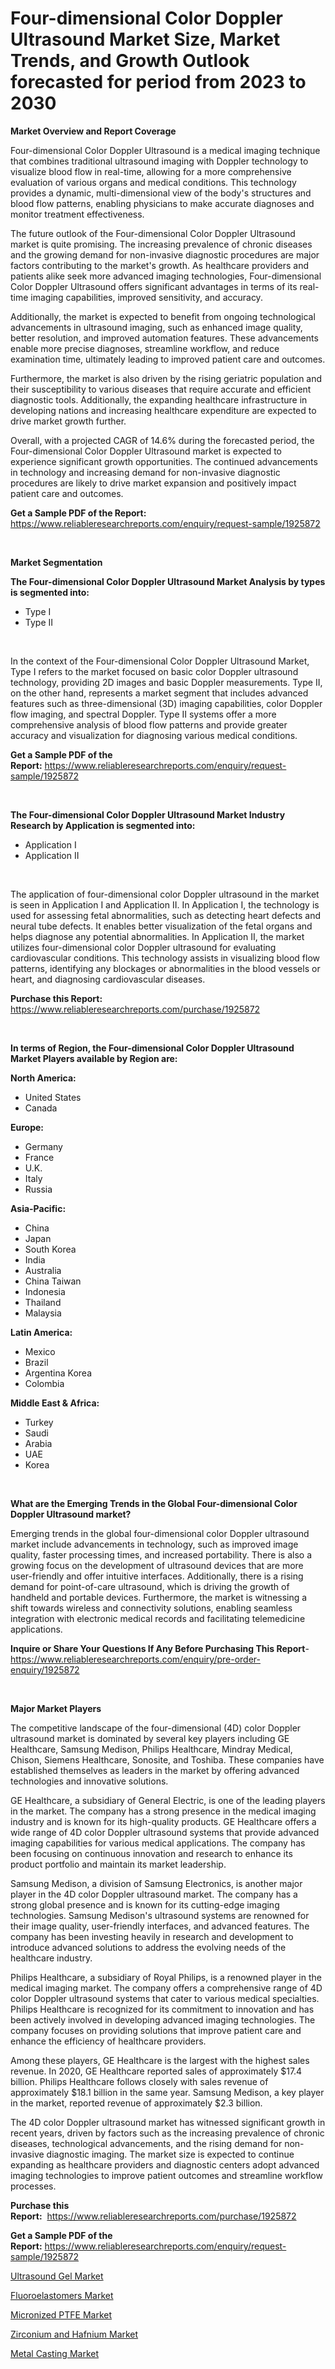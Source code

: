 <p><h1>Four-dimensional Color Doppler Ultrasound Market Size, Market Trends, and Growth Outlook forecasted for period from 2023 to 2030</h1></p><p><strong>Market Overview and Report Coverage</strong></p>
<p><p>Four-dimensional Color Doppler Ultrasound is a medical imaging technique that combines traditional ultrasound imaging with Doppler technology to visualize blood flow in real-time, allowing for a more comprehensive evaluation of various organs and medical conditions. This technology provides a dynamic, multi-dimensional view of the body's structures and blood flow patterns, enabling physicians to make accurate diagnoses and monitor treatment effectiveness.</p><p>The future outlook of the Four-dimensional Color Doppler Ultrasound market is quite promising. The increasing prevalence of chronic diseases and the growing demand for non-invasive diagnostic procedures are major factors contributing to the market's growth. As healthcare providers and patients alike seek more advanced imaging technologies, Four-dimensional Color Doppler Ultrasound offers significant advantages in terms of its real-time imaging capabilities, improved sensitivity, and accuracy.</p><p>Additionally, the market is expected to benefit from ongoing technological advancements in ultrasound imaging, such as enhanced image quality, better resolution, and improved automation features. These advancements enable more precise diagnoses, streamline workflow, and reduce examination time, ultimately leading to improved patient care and outcomes.</p><p>Furthermore, the market is also driven by the rising geriatric population and their susceptibility to various diseases that require accurate and efficient diagnostic tools. Additionally, the expanding healthcare infrastructure in developing nations and increasing healthcare expenditure are expected to drive market growth further.</p><p>Overall, with a projected CAGR of 14.6% during the forecasted period, the Four-dimensional Color Doppler Ultrasound market is expected to experience significant growth opportunities. The continued advancements in technology and increasing demand for non-invasive diagnostic procedures are likely to drive market expansion and positively impact patient care and outcomes.</p></p>
<p><strong>Get a Sample PDF of the Report:</strong> <a href="https://www.reliableresearchreports.com/enquiry/request-sample/1925872">https://www.reliableresearchreports.com/enquiry/request-sample/1925872</a></p>
<p>&nbsp;</p>
<p><strong>Market Segmentation</strong></p>
<p><strong>The Four-dimensional Color Doppler Ultrasound Market Analysis by types is segmented into:</strong></p>
<p><ul><li>Type I</li><li>Type II</li></ul></p>
<p>&nbsp;</p>
<p><p>In the context of the Four-dimensional Color Doppler Ultrasound Market, Type I refers to the market focused on basic color Doppler ultrasound technology, providing 2D images and basic Doppler measurements. Type II, on the other hand, represents a market segment that includes advanced features such as three-dimensional (3D) imaging capabilities, color Doppler flow imaging, and spectral Doppler. Type II systems offer a more comprehensive analysis of blood flow patterns and provide greater accuracy and visualization for diagnosing various medical conditions.</p></p>
<p><strong>Get a Sample PDF of the Report:</strong>&nbsp;<a href="https://www.reliableresearchreports.com/enquiry/request-sample/1925872">https://www.reliableresearchreports.com/enquiry/request-sample/1925872</a></p>
<p>&nbsp;</p>
<p><strong>The Four-dimensional Color Doppler Ultrasound Market Industry Research by Application is segmented into:</strong></p>
<p><ul><li>Application I</li><li>Application II</li></ul></p>
<p>&nbsp;</p>
<p><p>The application of four-dimensional color Doppler ultrasound in the market is seen in Application I and Application II. In Application I, the technology is used for assessing fetal abnormalities, such as detecting heart defects and neural tube defects. It enables better visualization of the fetal organs and helps diagnose any potential abnormalities. In Application II, the market utilizes four-dimensional color Doppler ultrasound for evaluating cardiovascular conditions. This technology assists in visualizing blood flow patterns, identifying any blockages or abnormalities in the blood vessels or heart, and diagnosing cardiovascular diseases.</p></p>
<p><strong>Purchase this Report:</strong>&nbsp; <a href="https://www.reliableresearchreports.com/purchase/1925872">https://www.reliableresearchreports.com/purchase/1925872</a></p>
<p>&nbsp;</p>
<p><strong>In terms of Region, the Four-dimensional Color Doppler Ultrasound Market Players available by Region are:</strong></p>
<p>
    <p> <strong> North America: </strong>
        <ul>
            <li>United States</li>
            <li>Canada</li>
        </ul>
        </p> 
    <p> <strong> Europe: </strong>
        <ul>
            <li>Germany</li>
            <li>France</li>
            <li>U.K.</li>
            <li>Italy</li>
            <li>Russia</li>
        </ul>
        </p> 
    <p> <strong> Asia-Pacific: </strong>
        <ul>
            <li>China</li>
            <li>Japan</li>
            <li>South Korea</li>
            <li>India</li>
            <li>Australia</li>
            <li>China Taiwan</li>
            <li>Indonesia</li>
            <li>Thailand</li>
            <li>Malaysia</li>
        </ul>
        </p> 
    <p> <strong> Latin America: </strong>
        <ul>
            <li>Mexico</li>
            <li>Brazil</li>
            <li>Argentina Korea</li>
            <li>Colombia</li>
        </ul>
        </p> 
    <p> <strong> Middle East & Africa: </strong>
        <ul>
            <li>Turkey</li>
            <li>Saudi</li>
            <li>Arabia</li>
            <li>UAE</li>
            <li>Korea</li>
        </ul>
    </p>
    </p>
<p>&nbsp;</p>
<p><strong>What are the Emerging Trends in the Global Four-dimensional Color Doppler Ultrasound market?</strong></p>
<p><p>Emerging trends in the global four-dimensional color Doppler ultrasound market include advancements in technology, such as improved image quality, faster processing times, and increased portability. There is also a growing focus on the development of ultrasound devices that are more user-friendly and offer intuitive interfaces. Additionally, there is a rising demand for point-of-care ultrasound, which is driving the growth of handheld and portable devices. Furthermore, the market is witnessing a shift towards wireless and connectivity solutions, enabling seamless integration with electronic medical records and facilitating telemedicine applications.</p></p>
<p><strong>Inquire or Share Your Questions If Any Before Purchasing This Report</strong>- <a href="https://www.reliableresearchreports.com/enquiry/pre-order-enquiry/1925872">https://www.reliableresearchreports.com/enquiry/pre-order-enquiry/1925872</a></p>
<p>&nbsp;</p>
<p><strong>Major Market Players</strong></p>
<p><p>The competitive landscape of the four-dimensional (4D) color Doppler ultrasound market is dominated by several key players including GE Healthcare, Samsung Medison, Philips Healthcare, Mindray Medical, Chison, Siemens Healthcare, Sonosite, and Toshiba. These companies have established themselves as leaders in the market by offering advanced technologies and innovative solutions.</p><p>GE Healthcare, a subsidiary of General Electric, is one of the leading players in the market. The company has a strong presence in the medical imaging industry and is known for its high-quality products. GE Healthcare offers a wide range of 4D color Doppler ultrasound systems that provide advanced imaging capabilities for various medical applications. The company has been focusing on continuous innovation and research to enhance its product portfolio and maintain its market leadership.</p><p>Samsung Medison, a division of Samsung Electronics, is another major player in the 4D color Doppler ultrasound market. The company has a strong global presence and is known for its cutting-edge imaging technologies. Samsung Medison's ultrasound systems are renowned for their image quality, user-friendly interfaces, and advanced features. The company has been investing heavily in research and development to introduce advanced solutions to address the evolving needs of the healthcare industry.</p><p>Philips Healthcare, a subsidiary of Royal Philips, is a renowned player in the medical imaging market. The company offers a comprehensive range of 4D color Doppler ultrasound systems that cater to various medical specialties. Philips Healthcare is recognized for its commitment to innovation and has been actively involved in developing advanced imaging technologies. The company focuses on providing solutions that improve patient care and enhance the efficiency of healthcare providers.</p><p>Among these players, GE Healthcare is the largest with the highest sales revenue. In 2020, GE Healthcare reported sales of approximately $17.4 billion. Philips Healthcare follows closely with sales revenue of approximately $18.1 billion in the same year. Samsung Medison, a key player in the market, reported revenue of approximately $2.3 billion.</p><p>The 4D color Doppler ultrasound market has witnessed significant growth in recent years, driven by factors such as the increasing prevalence of chronic diseases, technological advancements, and the rising demand for non-invasive diagnostic imaging. The market size is expected to continue expanding as healthcare providers and diagnostic centers adopt advanced imaging technologies to improve patient outcomes and streamline workflow processes.</p></p>
<p><strong>Purchase this Report:</strong>&nbsp;&nbsp;<a href="https://www.reliableresearchreports.com/purchase/1925872">https://www.reliableresearchreports.com/purchase/1925872</a></p>
<p></p>
<p><strong>Get a Sample PDF of the Report:</strong>&nbsp;<a href="https://www.reliableresearchreports.com/enquiry/request-sample/1925872">https://www.reliableresearchreports.com/enquiry/request-sample/1925872</a></p>
<p><p><a href="https://medium.com/@ulicesdoyle2023/ultrasound-gel-market-report-reveals-the-latest-trends-and-growth-opportunities-of-this-market-03c67297cfaa">Ultrasound Gel Market</a></p><p><a href="https://medium.com/@shaniekunze/fluoroelastomers-market-analysis-and-sze-forecasted-for-period-from-2023-to-2030-9a980b05fb60">Fluoroelastomers Market</a></p><p><a href="https://medium.com/@hollymayert/decoding-micronized-ptfe-market-metrics-market-share-trends-and-growth-patterns-9dd73fb19813">Micronized PTFE Market</a></p><p><a href="https://medium.com/@walkersipes1943/zirconium-and-hafnium-market-insights-into-market-cagr-market-trends-and-growth-strategies-218acfefea2e">Zirconium and Hafnium Market</a></p><p><a href="https://medium.com/@devyncasper/metal-casting-market-competitive-analysis-market-trends-and-forecast-to-2030-2e35b158e4f2">Metal Casting Market</a></p></p>